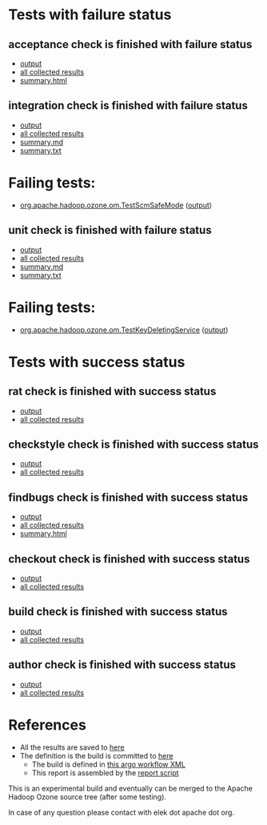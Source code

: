 # Tests with failure status

## acceptance check is finished with failure status

   * [output](https://raw.githubusercontent.com/elek/ozone-ci-03/master/pr/pr-hdds-2064-new-m5llg/acceptance/output.log)
   * [all collected results](https://github.com/elek/ozone-ci-03/tree/master/pr/pr-hdds-2064-new-m5llg/acceptance)
   * [summary.html](https://elek.github.io/ozone-ci-03/pr/pr-hdds-2064-new-m5llg/acceptance/summary.html)


## integration check is finished with failure status

   * [output](https://raw.githubusercontent.com/elek/ozone-ci-03/master/pr/pr-hdds-2064-new-m5llg/integration/output.log)
   * [all collected results](https://github.com/elek/ozone-ci-03/tree/master/pr/pr-hdds-2064-new-m5llg/integration)
   * [summary.md](https://github.com/elek/ozone-ci-03/tree/master/pr/pr-hdds-2064-new-m5llg/integration/summary.md)
   * [summary.txt](https://github.com/elek/ozone-ci-03/tree/master/pr/pr-hdds-2064-new-m5llg/integration/summary.txt)

# Failing tests: 

 * [org.apache.hadoop.ozone.om.TestScmSafeMode](hadoop-ozone/integration-test/org.apache.hadoop.ozone.om.TestScmSafeMode.txt) ([output](hadoop-ozone/integration-test/org.apache.hadoop.ozone.om.TestScmSafeMode-output.txt))

## unit check is finished with failure status

   * [output](https://raw.githubusercontent.com/elek/ozone-ci-03/master/pr/pr-hdds-2064-new-m5llg/unit/output.log)
   * [all collected results](https://github.com/elek/ozone-ci-03/tree/master/pr/pr-hdds-2064-new-m5llg/unit)
   * [summary.md](https://github.com/elek/ozone-ci-03/tree/master/pr/pr-hdds-2064-new-m5llg/unit/summary.md)
   * [summary.txt](https://github.com/elek/ozone-ci-03/tree/master/pr/pr-hdds-2064-new-m5llg/unit/summary.txt)

# Failing tests: 

 * [org.apache.hadoop.ozone.om.TestKeyDeletingService](hadoop-ozone/ozone-manager/org.apache.hadoop.ozone.om.TestKeyDeletingService.txt) ([output](hadoop-ozone/ozone-manager/org.apache.hadoop.ozone.om.TestKeyDeletingService-output.txt))


# Tests with success status

## rat check is finished with success status

   * [output](https://raw.githubusercontent.com/elek/ozone-ci-03/master/pr/pr-hdds-2064-new-m5llg/rat/output.log)
   * [all collected results](https://github.com/elek/ozone-ci-03/tree/master/pr/pr-hdds-2064-new-m5llg/rat)


## checkstyle check is finished with success status

   * [output](https://raw.githubusercontent.com/elek/ozone-ci-03/master/pr/pr-hdds-2064-new-m5llg/checkstyle/output.log)
   * [all collected results](https://github.com/elek/ozone-ci-03/tree/master/pr/pr-hdds-2064-new-m5llg/checkstyle)


## findbugs check is finished with success status

   * [output](https://raw.githubusercontent.com/elek/ozone-ci-03/master/pr/pr-hdds-2064-new-m5llg/findbugs/output.log)
   * [all collected results](https://github.com/elek/ozone-ci-03/tree/master/pr/pr-hdds-2064-new-m5llg/findbugs)
   * [summary.html](https://elek.github.io/ozone-ci-03/pr/pr-hdds-2064-new-m5llg/findbugs/summary.html)


## checkout check is finished with success status

   * [output](https://raw.githubusercontent.com/elek/ozone-ci-03/master/pr/pr-hdds-2064-new-m5llg/checkout/output.log)
   * [all collected results](https://github.com/elek/ozone-ci-03/tree/master/pr/pr-hdds-2064-new-m5llg/checkout)


## build check is finished with success status

   * [output](https://raw.githubusercontent.com/elek/ozone-ci-03/master/pr/pr-hdds-2064-new-m5llg/build/output.log)
   * [all collected results](https://github.com/elek/ozone-ci-03/tree/master/pr/pr-hdds-2064-new-m5llg/build)


## author check is finished with success status

   * [output](https://raw.githubusercontent.com/elek/ozone-ci-03/master/pr/pr-hdds-2064-new-m5llg/author/output.log)
   * [all collected results](https://github.com/elek/ozone-ci-03/tree/master/pr/pr-hdds-2064-new-m5llg/author)




# References

 * All the results are saved to [here](https://github.com/elek/ozone-ci-03/tree/master/pr/pr-hdds-2064-new-m5llg/)
 * The definition is the build is committed to [here](https://github.com/elek/argo-ozone)
    * The build is defined in [this argo workflow XML](https://github.com/elek/argo-ozone/blob/master/ozone-build.yaml)
    * This report is assembled by the [report script](https://github.com/elek/argo-ozone/blob/master/scripts/report.sh)

This is an experimental build and eventually can be merged to the Apache Hadoop Ozone source tree (after some testing).

In case of any question please contact with elek dot apache dot org.
